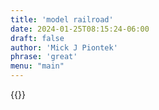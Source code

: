 ```yaml
---
title: 'model railroad'
date: 2024-01-25T08:15:24-06:00
draft: false
author: 'Mick J Piontek'
phrase: 'great'
menu: "main"
---
```


{{<trains>}}

